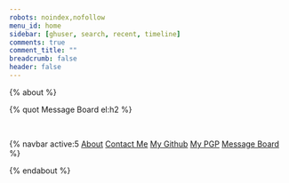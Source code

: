 ```yaml
---
robots: noindex,nofollow
menu_id: home
sidebar: [ghuser, search, recent, timeline]
comments: true
comment_title: ""
breadcrumb: false
header: false
---
```


{% about %}

{% quot Message Board el:h2 %}

<br/>

{% navbar active:5 [About](/en/) [Contact&nbsp;Me](/en/contact-me/) [My&nbsp;Github](/en/my-github/) [My&nbsp;PGP](/en/my-pgp/) [Message&nbsp;Board](/en/message-board/) %}

{% endabout %}
